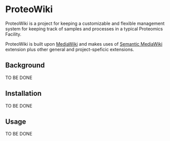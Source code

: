 # ProteoWiki

ProteoWiki is a project for keeping a customizable and flexible management system for
keeping track of samples and processes in a typical Proteomics Facility.

ProteoWiki is built upon [MediaWiki](http://www.mediawiki.org) and makes uses of [Semantic MediaWiki](http://semantic-mediawiki.org/) extension plus
other general and project-speficic extensions.

## Background

TO BE DONE

## Installation

TO BE DONE

## Usage

TO BE DONE

